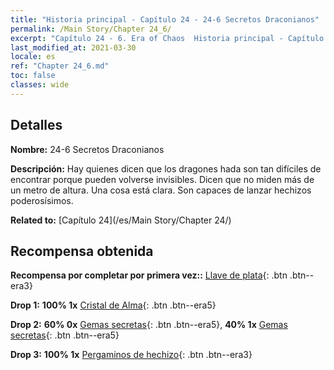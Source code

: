 ```yaml
---
title: "Historia principal - Capítulo 24 - 24-6 Secretos Draconianos"
permalink: /Main Story/Chapter 24_6/
excerpt: "Capítulo 24 - 6. Era of Chaos  Historia principal - Capítulo 24_6. 24-6 Secretos Draconianos"
last_modified_at: 2021-03-30
locale: es
ref: "Chapter 24_6.md"
toc: false
classes: wide
---
```


## Detalles

 **Nombre:** 24-6 Secretos Draconianos

 **Descripción:** Hay quienes dicen que los dragones hada son tan difíciles de encontrar porque pueden volverse invisibles. Dicen que no miden más de un metro de altura. Una cosa está clara. Son capaces de lanzar hechizos poderosísimos.

 **Related to:** [Capítulo 24](/es/Main Story/Chapter 24/)

## Recompensa obtenida

 **Recompensa por completar por primera vez::** [Llave de plata](/es/Items/con_693/){: .btn .btn--era3}

 **Drop 1:** **100% 1x** [Cristal de Alma](/es/Items/mat_87/){: .btn .btn--era5}

 **Drop 2:** **60% 0x** [Gemas secretas](/es/Items/mat_79/){: .btn .btn--era5}, **40% 1x** [Gemas secretas](/es/Items/mat_79/){: .btn .btn--era5}

 **Drop 3:** **100% 1x** [Pergaminos de hechizo](/es/Items/con_694/){: .btn .btn--era3}

